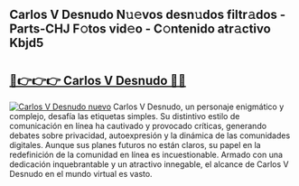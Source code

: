 ## Carlos V Desnudo N𝚞𝚎vos desn𝚞dos filtr𝚊dos - Parts-CHJ F𝚘tos vid𝚎o - C𝚘ntenido atr𝚊ctivo Kbjd5

# <h2><a href="http://mbbqe5j.tromn.icu/?c=Carlos+V+Desnudo">🔗👉👉👉 Carlos V Desnudo 🔗🔗</a></h2>

[![Carlos V Desnudo nuevo](https://i.imgur.com/pEAQMta.gif)](http://mbbqe5j.tromn.icu/?c=Carlos+V+Desnudo)
Carlos V Desnudo, un personaje enigmático y complejo, desafía las etiquetas simples. Su distintivo estilo de comunicación en línea ha cautivado y provocado críticas, generando debates sobre privacidad, autoexpresión y la dinámica de las comunidades digitales. Aunque sus planes futuros no están claros, su papel en la redefinición de la comunidad en línea es incuestionable. Armado con una dedicación inquebrantable y un atractivo innegable, el alcance de Carlos V Desnudo en el mundo virtual es vasto.
